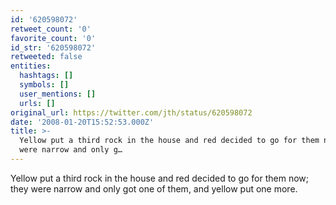 ```yaml
---
id: '620598072'
retweet_count: '0'
favorite_count: '0'
id_str: '620598072'
retweeted: false
entities:
  hashtags: []
  symbols: []
  user_mentions: []
  urls: []
original_url: https://twitter.com/jth/status/620598072
date: '2008-01-20T15:52:53.000Z'
title: >-
  Yellow put a third rock in the house and red decided to go for them now; they
  were narrow and only g…
---
```


Yellow put a third rock in the house and red decided to go for them now; they were narrow and only got one of them, and yellow put one more.